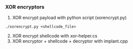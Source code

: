 ### XOR encryptors 

1. XOR encrypt payload with python script (xorencrypt.py)

```
./xorencrypt.py <shellcode_file>
```
2. XOR encrypt shellcode with xor-helper.cs
3. XOR encryptor + shellcode + decryptor with implant.cpp

